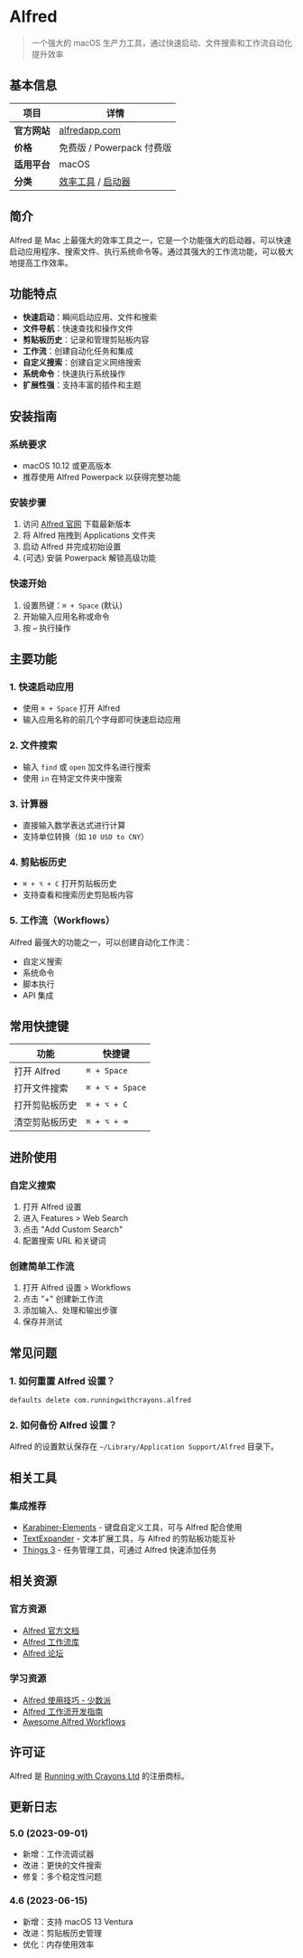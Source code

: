# Alfred

> 一个强大的 macOS 生产力工具，通过快速启动、文件搜索和工作流自动化提升效率

## 基本信息

| 项目 | 详情 |
|------|------|
| **官方网站** | [alfredapp.com](https://www.alfredapp.com/) |
| **价格** | 免费版 / Powerpack 付费版 |
| **适用平台** | macOS |
| **分类** | [效率工具](/docs/categories/productivity.md) / [启动器](#) |

## 简介

Alfred 是 Mac 上最强大的效率工具之一，它是一个功能强大的启动器，可以快速启动应用程序、搜索文件、执行系统命令等。通过其强大的工作流功能，可以极大地提高工作效率。

## 功能特点

- **快速启动**：瞬间启动应用、文件和搜索
- **文件导航**：快速查找和操作文件
- **剪贴板历史**：记录和管理剪贴板内容
- **工作流**：创建自动化任务和集成
- **自定义搜索**：创建自定义网络搜索
- **系统命令**：快速执行系统操作
- **扩展性强**：支持丰富的插件和主题

## 安装指南

### 系统要求
- macOS 10.12 或更高版本
- 推荐使用 Alfred Powerpack 以获得完整功能

### 安装步骤
1. 访问 [Alfred 官网](https://www.alfredapp.com/) 下载最新版本
2. 将 Alfred 拖拽到 Applications 文件夹
3. 启动 Alfred 并完成初始设置
4. (可选) 安装 Powerpack 解锁高级功能

### 快速开始
1. 设置热键：`⌘ + Space` (默认)
2. 开始输入应用名称或命令
3. 按 `↩` 执行操作

## 主要功能

### 1. 快速启动应用
- 使用 `⌘ + Space` 打开 Alfred
- 输入应用名称的前几个字母即可快速启动应用

### 2. 文件搜索
- 输入 `find` 或 `open` 加文件名进行搜索
- 使用 `in` 在特定文件夹中搜索

### 3. 计算器
- 直接输入数学表达式进行计算
- 支持单位转换（如 `10 USD to CNY`）

### 4. 剪贴板历史
- `⌘ + ⌥ + C` 打开剪贴板历史
- 支持查看和搜索历史剪贴板内容

### 5. 工作流（Workflows）
Alfred 最强大的功能之一，可以创建自动化工作流：
- 自定义搜索
- 系统命令
- 脚本执行
- API 集成

## 常用快捷键
| 功能 | 快捷键 |
|------|--------|
| 打开 Alfred | `⌘ + Space` |
| 打开文件搜索 | `⌘ + ⌥ + Space` |
| 打开剪贴板历史 | `⌘ + ⌥ + C` |
| 清空剪贴板历史 | `⌘ + ⌥ + ⌫` |

## 进阶使用

### 自定义搜索
1. 打开 Alfred 设置
2. 进入 Features > Web Search
3. 点击 "Add Custom Search"
4. 配置搜索 URL 和关键词

### 创建简单工作流
1. 打开 Alfred 设置 > Workflows
2. 点击 "+" 创建新工作流
3. 添加输入、处理和输出步骤
4. 保存并测试

## 常见问题

### 1. 如何重置 Alfred 设置？
```bash
defaults delete com.runningwithcrayons.alfred
```

### 2. 如何备份 Alfred 设置？
Alfred 的设置默认保存在 `~/Library/Application Support/Alfred` 目录下。

## 相关工具

### 集成推荐
- [Karabiner-Elements](../karabiner-elements/README.md) - 键盘自定义工具，可与 Alfred 配合使用
- [TextExpander](../textexpander/README.md) - 文本扩展工具，与 Alfred 的剪贴板功能互补
- [Things 3](../things3/README.md) - 任务管理工具，可通过 Alfred 快速添加任务

## 相关资源

### 官方资源
- [Alfred 官方文档](https://www.alfredapp.com/help/)
- [Alfred 工作流库](https://www.alfredworkflows.com/)
- [Alfred 论坛](https://www.alfredforum.com/)

### 学习资源
- [Alfred 使用技巧 - 少数派](https://sspai.com/tag/Alfred)
- [Alfred 工作流开发指南](https://www.alfredapp.com/help/workflows/)
- [Awesome Alfred Workflows](https://github.com/alfred-workflows/awesome-alfred-workflows)

## 许可证

Alfred 是 [Running with Crayons Ltd](https://www.alfredapp.com/) 的注册商标。

## 更新日志

### 5.0 (2023-09-01)
- 新增：工作流调试器
- 改进：更快的文件搜索
- 修复：多个稳定性问题

### 4.6 (2023-06-15)
- 新增：支持 macOS 13 Ventura
- 改进：剪贴板历史管理
- 优化：内存使用效率



